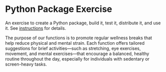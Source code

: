 # Python Package Exercise

An exercise to create a Python package, build it, test it, distribute it, and use it. See [instructions](./instructions.md) for details.

The purpose of our functions is to promote regular wellness breaks that help reduce physical and mental strain. Each function offers tailored suggestions for brief activities—such as stretching, eye exercises, movement, and mental exercises—that encourage a balanced, healthy routine throughout the day, especially for individuals with sedentary or screen-heavy tasks.
